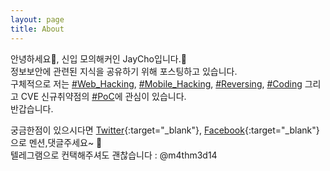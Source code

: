 ```yaml
---
layout: page
title: About
---
```


안녕하세요👋, 신입 모의해커인 JayCho입니다.🙂  
정보보안에 관련된 지식을 공유하기 위해 포스팅하고 있습니다.  
구체적으로 저는 [#Web_Hacking][wh], [#Mobile_Hacking][mh], [#Reversing][r], [#Coding][c] 그리고 CVE 신규취약점의 [#PoC][poc]에 관심이 있습니다.  
반갑습니다.

궁금한점이 있으시다면 [Twitter](https://twitter.com/m4thm3d14){:target="_blank"}, [Facebook](https://www.facebook.com/eunjae.cho.146){:target="_blank"}으로 멘션,댓글주세요~ 💎  
텔레그램으로 컨택해주셔도 괜찮습니다 : @m4thm3d14

[wh]: https://hackernextdoor.club/category#web_hacking
[mh]: https://hackernextdoor.club/category#mobile_hacking
[r]: https://hackernextdoor.club/category#reversing
[c]: https://hackernextdoor.club/category#coding
[poc]: https://hackernextdoor.club/category#poc